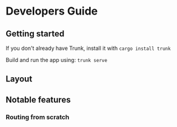 # Developers Guide

## Getting started

If you don't already have Trunk, install it with `cargo install trunk`

Build and run the app using: `trunk serve`

## Layout

## Notable features

### Routing from scratch
